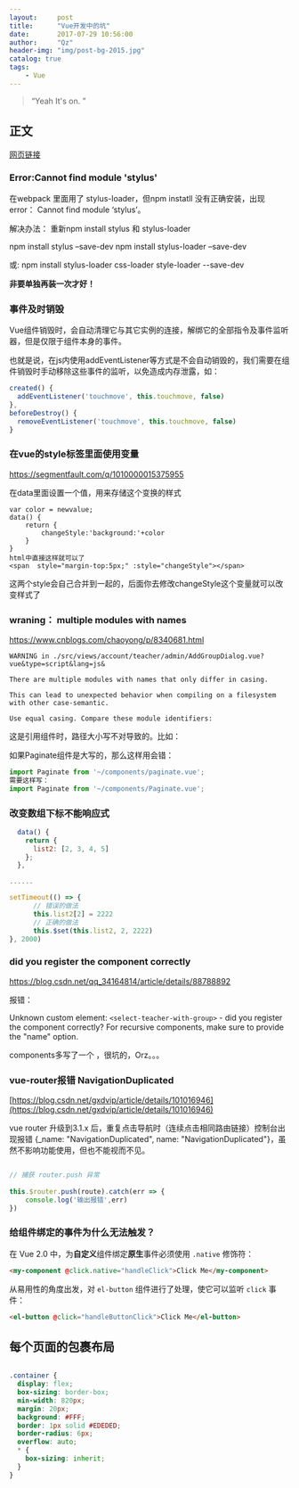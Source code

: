 ```yaml
---
layout:     post
title:      "Vue开发中的坑"
date:       2017-07-29 10:56:00
author:     "Qz"
header-img: "img/post-bg-2015.jpg"
catalog: true
tags:
    - Vue
---
```


> “Yeah It's on. ”


## 正文
[网页链接]()

### Error:Cannot find module 'stylus'
在webpack 里面用了 stylus-loader，但npm instatll 没有正确安装，出现error： Cannot find module ‘stylus’。

解决办法： 
重新npm install stylus 和 stylus-loader

npm install stylus –save-dev 
npm install stylus-loader –save-dev

或:
npm install stylus-loader css-loader style-loader --save-dev


<strong>非要单独再装一次才好！</strong>



### 事件及时销毁

Vue组件销毁时，会自动清理它与其它实例的连接，解绑它的全部指令及事件监听器，但是仅限于组件本身的事件。


也就是说，在js内使用addEventListener等方式是不会自动销毁的，我们需要在组件销毁时手动移除这些事件的监听，以免造成内存泄露，如：

```javascript
created() {
  addEventListener('touchmove', this.touchmove, false)
},
beforeDestroy() {
  removeEventListener('touchmove', this.touchmove, false)
}
```







### 在vue的style标签里面使用变量



[ https://segmentfault.com/q/1010000015375955 ]( https://segmentfault.com/q/1010000015375955 )







在data里面设置一个值，用来存储这个变换的样式

```
var color = newvalue;
data() {
    return {
        changeStyle:'background:'+color
    }
}
html中直接这样就可以了
<span  style="margin-top:5px;" :style="changeStyle"></span>
```

这两个style会自己合并到一起的，后面你去修改changeStyle这个变量就可以改变样式了





### wraning： multiple modules with names

[ https://www.cnblogs.com/chaoyong/p/8340681.html ]( https://www.cnblogs.com/chaoyong/p/8340681.html )



```
WARNING in ./src/views/account/teacher/admin/AddGroupDialog.vue?vue&type=script&lang=js&

There are multiple modules with names that only differ in casing.

This can lead to unexpected behavior when compiling on a filesystem with other case-semantic.

Use equal casing. Compare these module identifiers:
```



这是引用组件时，路径大小写不对导致的。比如：

如果Paginate组件是大写的，那么这样用会错： 



```js
import Paginate from '~/components/paginate.vue';
需要这样写：
import Paginate from '~/components/Paginate.vue';
```





### 改变数组下标不能响应式



```js
  data() {
    return {
      list2: [2, 3, 4, 5]
    };
  },

......

setTimeout(() => {
      // 错误的做法 
      this.list2[2] = 2222
      // 正确的做法 
      this.$set(this.list2, 2, 2222)
}, 2000)
```







###  did you register the component correctly 

[ https://blog.csdn.net/qq_34164814/article/details/88788892 ]( https://blog.csdn.net/qq_34164814/article/details/88788892 )



报错：

Unknown custom element: `<select-teacher-with-group>` - did you register the component correctly? For recursive components, make sure to provide the "name" option.





 components多写了一个 ，很坑的，Orz。。。





###  vue-router报错 NavigationDuplicated

[https://blog.csdn.net/gxdvip/article/details/101016946](https://blog.csdn.net/gxdvip/article/details/101016946)

vue router 升级到3.1.x 后，重复点击导航时（连续点击相同路由链接）控制台出现报错 {_name: "NavigationDuplicated", name: "NavigationDuplicated"}，虽然不影响功能使用，但也不能视而不见。



```js

// 捕获 router.push 异常
 
this.$router.push(route).catch(err => {
    console.log('输出报错',err)
})

```





### 给组件绑定的事件为什么无法触发？

在 Vue 2.0 中，为**自定义**组件绑定**原生**事件必须使用 `.native` 修饰符：



```html
<my-component @click.native="handleClick">Click Me</my-component>
```



从易用性的角度出发，对 `el-button` 组件进行了处理，使它可以监听 `click` 事件：

```html
<el-button @click="handleButtonClick">Click Me</el-button>
```





## 每个页面的包裹布局



```css

.container {
  display: flex;
  box-sizing: border-box;
  min-width: 820px;
  margin: 20px;
  background: #FFF;
  border: 1px solid #EDEDED;
  border-radius: 6px;
  overflow: auto;
  * {
    box-sizing: inherit;
  }
}
```

